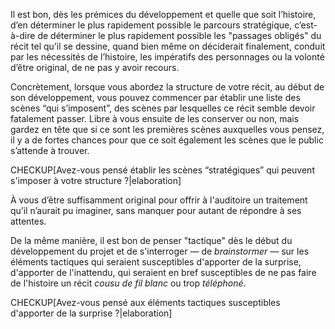 <!-- Page: Conclusion aux types de structures -->

Il est bon, dès les prémices du développement et quelle que soit l’histoire, d’en déterminer le plus rapidement possible le parcours stratégique, c’est-à-dire de déterminer le plus rapidement possible les "passages obligés" du récit tel qu’il se dessine, quand bien même on déciderait finalement, conduit par les nécessités de l’histoire, les impératifs des personnages ou la volonté d’être original, de ne pas y avoir recours.

Concrètement, lorsque vous abordez la structure de votre récit, au début de son développement, vous pouvez commencer par établir une liste des scènes “qui s’imposent”, des scènes par lesquelles ce récit semble devoir fatalement passer. Libre à vous ensuite de les conserver ou non, mais gardez en tête que si ce sont les premières scènes auxquelles vous pensez, il y a de fortes chances pour que ce soit également les scènes que le public s’attende à trouver.

CHECKUP[Avez-vous pensé établir les scènes “stratégiques” qui peuvent s'imposer à votre structure ?|elaboration]

À vous d’être suffisamment original pour offrir à l'auditoire un traitement qu’il n’aurait pu imaginer, sans manquer pour autant de répondre à ses attentes.

De la même manière, il est bon de penser "tactique" dès le début du développement du projet et de s'interroger — de *brainstormer* — sur les éléments tactiques qui seraient susceptibles d'apporter de la surprise, d'apporter de l'inattendu, qui seraient en bref susceptibles de ne pas faire de l'histoire un récit *cousu de fil blanc* ou trop *téléphoné*.

CHECKUP[Avez-vous pensé aux éléments tactiques susceptibles d'apporter de la surprise ?|elaboration]